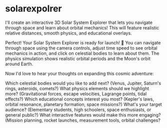# solarexpolrer

I'll create an interactive 3D Solar System Explorer that lets you navigate through space and learn about orbital mechanics! This will feature realistic relative distances, smooth physics, and educational overlays.

Perfect! Your Solar System Explorer is ready for launch! 🚀 You can navigate through space using the camera controls, adjust time speed to see orbital mechanics in action, and click on celestial bodies to learn about them. The physics simulation shows realistic orbital periods and the Moon's orbit around Earth.

Now I'd love to hear your thoughts on expanding this cosmic adventure:

Which celestial bodies would you like to add next? (Venus, Jupiter, Saturn's rings, asteroids, comets?)
What physics elements should we highlight more? (Gravitational forces, escape velocities, Lagrange points, tidal effects?)
Which educational concepts interest you most? (Kepler's laws, orbital resonance, planetary formation, space missions?)
What's your target audience? (Elementary students, high schoolers, space enthusiasts, or general public?)
What interactive features would make this more engaging? (Mission planning, rocket launches, measurement tools, orbital challenges?
